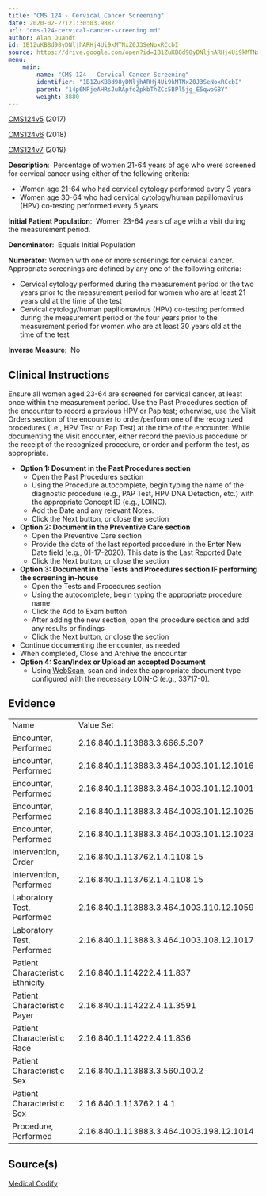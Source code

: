 ```yaml
---
title: "CMS 124 - Cervical Cancer Screening"
date: 2020-02-27T21:30:03.988Z
url: "cms-124-cervical-cancer-screening.md"
author: Alan Quandt
id: 1B1ZuKB8d98yDNljhARHj4Ui9kMTNxZ0J3SeNoxRCcbI
source: https://drive.google.com/open?id=1B1ZuKB8d98yDNljhARHj4Ui9kMTNxZ0J3SeNoxRCcbI
menu:
    main:
        name: "CMS 124 - Cervical Cancer Screening"
        identifier: "1B1ZuKB8d98yDNljhARHj4Ui9kMTNxZ0J3SeNoxRCcbI"
        parent: "14p6MPjeAHRsJuRApfeZpkbThZCc5BPl5jg_E5qwbG8Y"
        weight: 3880
---
```

[CMS124v5](https://medicalcodify.com/eh/?f=layoutnouser&func&module&tabmodule&name=RXDBmain&searchterm=CMS124&showresult=CMS124v5&showresulttype=Measure) (2017)

[CMS124v6](https://medicalcodify.com/eh/?f=layoutnouser&func&module&tabmodule&name=RXDBmain&searchterm=CMS124&showresult=CMS124v6&showresulttype=Measure) (2018)

[CMS124v7](https://medicalcodify.com/eh/?f=layoutnouser&func&module&tabmodule&name=RXDBmain&searchterm=CMS124&showresult=CMS124v7&showresulttype=Measure) (2019)



**Description**:  Percentage of women 21-64 years of age who were screened for cervical cancer using either of the following criteria:

* Women age 21-64 who had cervical cytology performed every 3 years
* Women age 30-64 who had cervical cytology/human papillomavirus (HPV) co-testing performed every 5 years

**Initial Patient Population**:  Women 23-64 years of age with a visit during the measurement period.

**Denominator**:  Equals Initial Population

**Numerator**: Women with one or more screenings for cervical cancer. Appropriate screenings are defined by any one of the following criteria:

* Cervical cytology performed during the measurement period or the two years prior to the measurement period for women who are at least 21 years old at the time of the test
* Cervical cytology/human papillomavirus (HPV) co-testing performed during the measurement period or the four years prior to the measurement period for women who are at least 30 years old at the time of the test

**Inverse Measure**:  No

## Clinical Instructions

Ensure all women aged 23-64 are screened for cervical cancer, at least once within the measurement period. Use the Past Procedures section of the encounter to record a previous HPV or Pap test; otherwise, use the Visit Orders section of the encounter to order/perform one of the recognized procedures (i.e., HPV Test or Pap Test) at the time of the encounter. While documenting the Visit encounter, either record the previous procedure or the receipt of the recognized procedure, or order and perform the test, as appropriate.

* <strong>Option 1: Document in the Past Procedures section</strong>
    * Open the Past Procedures section
    * Using the Procedure autocomplete, begin typing the name of the diagnostic procedure (e.g., PAP Test, HPV DNA Detection, etc.) with the appropriate Concept ID (e.g., LOINC).
    * Add the Date and any relevant Notes.
    * Click the Next button, or close the section
* <strong>Option 2: Document in the Preventive Care section</strong>
    * Open the Preventive Care section
    * Provide the date of the last reported procedure in the Enter New Date field (e.g., 01-17-2020). This date is the Last Reported Date
    * Click the Next button, or close the section
* <strong>Option 3: Document in the Tests and Procedures section IF performing the screening in-house</strong>
    * Open the Tests and Procedures section
    * Using the autocomplete, begin typing the appropriate procedure name
    * Click the Add to Exam button
    * After adding the new section, open the procedure section and add any results or findings
    * Click the Next button, or close the section
* Continue documenting the encounter, as needed
* When completed, Close and Archive the encounter
* <strong>Option 4: Scan/Index or Upload an accepted Document</strong> 
    * Using [WebScan](scanning-and-indexing.md), scan and index the appropriate document type configured with the necessary LOIN-C (e.g., 33717-0).

## Evidence

<table>
  <tr>
    <td>Name</td>
    <td>Value Set</td>
  </tr>
  <tr>
    <td>Encounter, Performed</td>
    <td>2.16.840.1.113883.3.666.5.307</td>
  </tr>
  <tr>
    <td>Encounter, Performed</td>
    <td>2.16.840.1.113883.3.464.1003.101.12.1016</td>
  </tr>
  <tr>
    <td>Encounter, Performed</td>
    <td>2.16.840.1.113883.3.464.1003.101.12.1001</td>
  </tr>
  <tr>
    <td>Encounter, Performed</td>
    <td>2.16.840.1.113883.3.464.1003.101.12.1025</td>
  </tr>
  <tr>
    <td>Encounter, Performed</td>
    <td>2.16.840.1.113883.3.464.1003.101.12.1023</td>
  </tr>
  <tr>
    <td>Intervention, Order</td>
    <td>2.16.840.1.113762.1.4.1108.15</td>
  </tr>
  <tr>
    <td>Intervention, Performed</td>
    <td>2.16.840.1.113762.1.4.1108.15</td>
  </tr>
  <tr>
    <td>Laboratory Test, Performed</td>
    <td>2.16.840.1.113883.3.464.1003.110.12.1059</td>
  </tr>
  <tr>
    <td>Laboratory Test, Performed</td>
    <td>2.16.840.1.113883.3.464.1003.108.12.1017</td>
  </tr>
  <tr>
    <td>Patient Characteristic Ethnicity</td>
    <td>2.16.840.1.114222.4.11.837</td>
  </tr>
  <tr>
    <td>Patient Characteristic Payer</td>
    <td>2.16.840.1.114222.4.11.3591</td>
  </tr>
  <tr>
    <td>Patient Characteristic Race</td>
    <td>2.16.840.1.114222.4.11.836</td>
  </tr>
  <tr>
    <td>Patient Characteristic Sex</td>
    <td>2.16.840.1.113883.3.560.100.2</td>
  </tr>
  <tr>
    <td>Patient Characteristic Sex</td>
    <td>2.16.840.1.113762.1.4.1</td>
  </tr>
  <tr>
    <td>Procedure, Performed</td>
    <td>2.16.840.1.113883.3.464.1003.198.12.1014</td>
  </tr>
</table>

## Source(s)

[Medical Codify](https://medicalcodify.com/eh/?f=layoutnouser&func&name=RXDBmain&module&tabmodule&searchterm=CMS124&Submit=Search&icd9search=0&icd10search=0&icd10pcssearch=0&snomedsearch=0&loincsearch=0&labcorpsearch=0&questsearch=0&rxnormsearch=0&hcpcssearch=0&ndcsearch=0&cvxsearch=0&vissearch=0&vssearch=0&meassearch=1&pcssearch=1&fdbsearch=1&fdbnamesearch=1&fullsearch&flowsheet)

